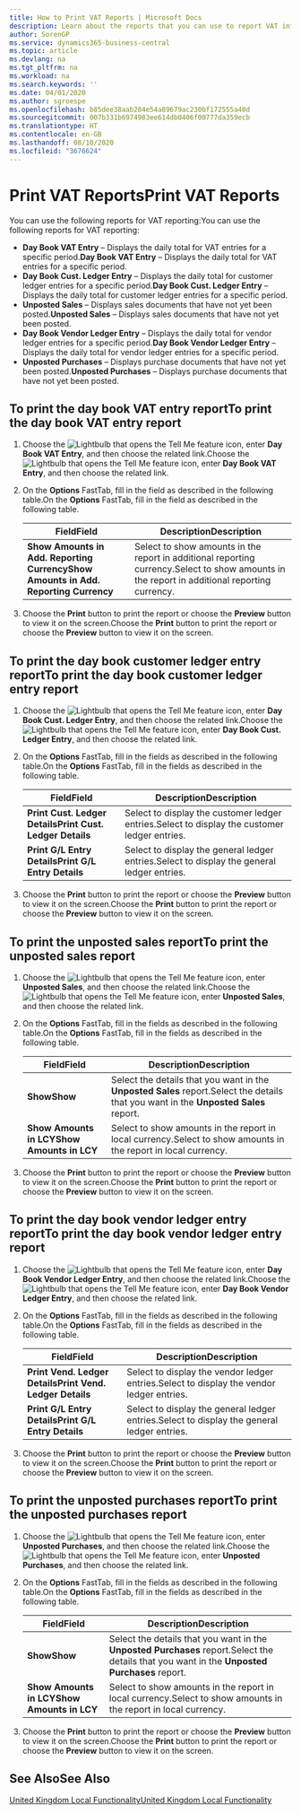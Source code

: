 ```yaml
---
title: How to Print VAT Reports | Microsoft Docs
description: Learn about the reports that you can use to report VAT information.
author: SorenGP
ms.service: dynamics365-business-central
ms.topic: article
ms.devlang: na
ms.tgt_pltfrm: na
ms.workload: na
ms.search.keywords: ''
ms.date: 04/01/2020
ms.author: sgroespe
ms.openlocfilehash: b85dee38aab284e54a89679ac230bf172555a40d
ms.sourcegitcommit: 007b331b6974983ee614db0406f00777da359ecb
ms.translationtype: HT
ms.contentlocale: en-GB
ms.lasthandoff: 08/10/2020
ms.locfileid: "3676624"
---
```

# <a name="print-vat-reports"></a><span data-ttu-id="af599-103">Print VAT Reports</span><span class="sxs-lookup"><span data-stu-id="af599-103">Print VAT Reports</span></span>
<span data-ttu-id="af599-104">You can use the following reports for VAT reporting:</span><span class="sxs-lookup"><span data-stu-id="af599-104">You can use the following reports for VAT reporting:</span></span>  

-   <span data-ttu-id="af599-105">**Day Book VAT Entry** – Displays the daily total for VAT entries for a specific period.</span><span class="sxs-lookup"><span data-stu-id="af599-105">**Day Book VAT Entry** – Displays the daily total for VAT entries for a specific period.</span></span>  
-   <span data-ttu-id="af599-106">**Day Book Cust. Ledger Entry** – Displays the daily total for customer ledger entries for a specific period.</span><span class="sxs-lookup"><span data-stu-id="af599-106">**Day Book Cust. Ledger Entry** – Displays the daily total for customer ledger entries for a specific period.</span></span>  
-   <span data-ttu-id="af599-107">**Unposted Sales** – Displays sales documents that have not yet been posted.</span><span class="sxs-lookup"><span data-stu-id="af599-107">**Unposted Sales** – Displays sales documents that have not yet been posted.</span></span>  
-   <span data-ttu-id="af599-108">**Day Book Vendor Ledger Entry** – Displays the daily total for vendor ledger entries for a specific period.</span><span class="sxs-lookup"><span data-stu-id="af599-108">**Day Book Vendor Ledger Entry** – Displays the daily total for vendor ledger entries for a specific period.</span></span>  
-   <span data-ttu-id="af599-109">**Unposted Purchases** – Displays purchase documents that have not yet been posted.</span><span class="sxs-lookup"><span data-stu-id="af599-109">**Unposted Purchases** – Displays purchase documents that have not yet been posted.</span></span>  

## <a name="to-print-the-day-book-vat-entry-report"></a><span data-ttu-id="af599-110">To print the day book VAT entry report</span><span class="sxs-lookup"><span data-stu-id="af599-110">To print the day book VAT entry report</span></span>  

1.  <span data-ttu-id="af599-111">Choose the ![Lightbulb that opens the Tell Me feature](../../media/ui-search/search_small.png "Tell me what you want to do") icon, enter **Day Book VAT Entry**, and then choose the related link.</span><span class="sxs-lookup"><span data-stu-id="af599-111">Choose the ![Lightbulb that opens the Tell Me feature](../../media/ui-search/search_small.png "Tell me what you want to do") icon, enter **Day Book VAT Entry**, and then choose the related link.</span></span>  
2.  <span data-ttu-id="af599-112">On the **Options** FastTab, fill in the field as described in the following table.</span><span class="sxs-lookup"><span data-stu-id="af599-112">On the **Options** FastTab, fill in the field as described in the following table.</span></span>  

    |<span data-ttu-id="af599-113">Field</span><span class="sxs-lookup"><span data-stu-id="af599-113">Field</span></span>|<span data-ttu-id="af599-114">Description</span><span class="sxs-lookup"><span data-stu-id="af599-114">Description</span></span>|  
    |---------------------------------|---------------------------------------|  
    |<span data-ttu-id="af599-115">**Show Amounts in Add. Reporting Currency**</span><span class="sxs-lookup"><span data-stu-id="af599-115">**Show Amounts in Add. Reporting Currency**</span></span>|<span data-ttu-id="af599-116">Select to show amounts in the report in additional reporting currency.</span><span class="sxs-lookup"><span data-stu-id="af599-116">Select to show amounts in the report in additional reporting currency.</span></span>|  

3.  <span data-ttu-id="af599-117">Choose the **Print** button to print the report or choose the **Preview** button to view it on the screen.</span><span class="sxs-lookup"><span data-stu-id="af599-117">Choose the **Print** button to print the report or choose the **Preview** button to view it on the screen.</span></span>  

## <a name="to-print-the-day-book-customer-ledger-entry-report"></a><span data-ttu-id="af599-118">To print the day book customer ledger entry report</span><span class="sxs-lookup"><span data-stu-id="af599-118">To print the day book customer ledger entry report</span></span>  

1.  <span data-ttu-id="af599-119">Choose the ![Lightbulb that opens the Tell Me feature](../../media/ui-search/search_small.png "Tell me what you want to do") icon, enter **Day Book Cust. Ledger Entry**, and then choose the related link.</span><span class="sxs-lookup"><span data-stu-id="af599-119">Choose the ![Lightbulb that opens the Tell Me feature](../../media/ui-search/search_small.png "Tell me what you want to do") icon, enter **Day Book Cust. Ledger Entry**, and then choose the related link.</span></span>  
2.  <span data-ttu-id="af599-120">On the **Options** FastTab, fill in the fields as described in the following table.</span><span class="sxs-lookup"><span data-stu-id="af599-120">On the **Options** FastTab, fill in the fields as described in the following table.</span></span>  

    |<span data-ttu-id="af599-121">Field</span><span class="sxs-lookup"><span data-stu-id="af599-121">Field</span></span>|<span data-ttu-id="af599-122">Description</span><span class="sxs-lookup"><span data-stu-id="af599-122">Description</span></span>|  
    |---------------------------------|---------------------------------------|  
    |<span data-ttu-id="af599-123">**Print Cust. Ledger Details**</span><span class="sxs-lookup"><span data-stu-id="af599-123">**Print Cust. Ledger Details**</span></span>|<span data-ttu-id="af599-124">Select to display the customer ledger entries.</span><span class="sxs-lookup"><span data-stu-id="af599-124">Select to display the customer ledger entries.</span></span>|  
    |<span data-ttu-id="af599-125">**Print G/L Entry Details**</span><span class="sxs-lookup"><span data-stu-id="af599-125">**Print G/L Entry Details**</span></span>|<span data-ttu-id="af599-126">Select to display the general ledger entries.</span><span class="sxs-lookup"><span data-stu-id="af599-126">Select to display the general ledger entries.</span></span>|  

3.  <span data-ttu-id="af599-127">Choose the **Print** button to print the report or choose the **Preview** button to view it on the screen.</span><span class="sxs-lookup"><span data-stu-id="af599-127">Choose the **Print** button to print the report or choose the **Preview** button to view it on the screen.</span></span>  

## <a name="to-print-the-unposted-sales-report"></a><span data-ttu-id="af599-128">To print the unposted sales report</span><span class="sxs-lookup"><span data-stu-id="af599-128">To print the unposted sales report</span></span>  

1.  <span data-ttu-id="af599-129">Choose the ![Lightbulb that opens the Tell Me feature](../../media/ui-search/search_small.png "Tell me what you want to do") icon, enter **Unposted Sales**, and then choose the related link.</span><span class="sxs-lookup"><span data-stu-id="af599-129">Choose the ![Lightbulb that opens the Tell Me feature](../../media/ui-search/search_small.png "Tell me what you want to do") icon, enter **Unposted Sales**, and then choose the related link.</span></span>  
2.  <span data-ttu-id="af599-130">On the **Options** FastTab, fill in the fields as described in the following table.</span><span class="sxs-lookup"><span data-stu-id="af599-130">On the **Options** FastTab, fill in the fields as described in the following table.</span></span>  

    |<span data-ttu-id="af599-131">Field</span><span class="sxs-lookup"><span data-stu-id="af599-131">Field</span></span>|<span data-ttu-id="af599-132">Description</span><span class="sxs-lookup"><span data-stu-id="af599-132">Description</span></span>|  
    |---------------------------------|---------------------------------------|  
    |<span data-ttu-id="af599-133">**Show**</span><span class="sxs-lookup"><span data-stu-id="af599-133">**Show**</span></span>|<span data-ttu-id="af599-134">Select the details that you want in the **Unposted Sales** report.</span><span class="sxs-lookup"><span data-stu-id="af599-134">Select the details that you want in the **Unposted Sales** report.</span></span>|  
    |<span data-ttu-id="af599-135">**Show Amounts in LCY**</span><span class="sxs-lookup"><span data-stu-id="af599-135">**Show Amounts in LCY**</span></span>|<span data-ttu-id="af599-136">Select to show amounts in the report in local currency.</span><span class="sxs-lookup"><span data-stu-id="af599-136">Select to show amounts in the report in local currency.</span></span>|  

3.  <span data-ttu-id="af599-137">Choose the **Print** button to print the report or choose the **Preview** button to view it on the screen.</span><span class="sxs-lookup"><span data-stu-id="af599-137">Choose the **Print** button to print the report or choose the **Preview** button to view it on the screen.</span></span>  

## <a name="to-print-the-day-book-vendor-ledger-entry-report"></a><span data-ttu-id="af599-138">To print the day book vendor ledger entry report</span><span class="sxs-lookup"><span data-stu-id="af599-138">To print the day book vendor ledger entry report</span></span>  

1.  <span data-ttu-id="af599-139">Choose the ![Lightbulb that opens the Tell Me feature](../../media/ui-search/search_small.png "Tell me what you want to do") icon, enter **Day Book Vendor Ledger Entry**, and then choose the related link.</span><span class="sxs-lookup"><span data-stu-id="af599-139">Choose the ![Lightbulb that opens the Tell Me feature](../../media/ui-search/search_small.png "Tell me what you want to do") icon, enter **Day Book Vendor Ledger Entry**, and then choose the related link.</span></span>  
2.  <span data-ttu-id="af599-140">On the **Options** FastTab, fill in the fields as described in the following table.</span><span class="sxs-lookup"><span data-stu-id="af599-140">On the **Options** FastTab, fill in the fields as described in the following table.</span></span>  

    |<span data-ttu-id="af599-141">Field</span><span class="sxs-lookup"><span data-stu-id="af599-141">Field</span></span>|<span data-ttu-id="af599-142">Description</span><span class="sxs-lookup"><span data-stu-id="af599-142">Description</span></span>|  
    |---------------------------------|---------------------------------------|  
    |<span data-ttu-id="af599-143">**Print Vend. Ledger Details**</span><span class="sxs-lookup"><span data-stu-id="af599-143">**Print Vend. Ledger Details**</span></span>|<span data-ttu-id="af599-144">Select to display the vendor ledger entries.</span><span class="sxs-lookup"><span data-stu-id="af599-144">Select to display the vendor ledger entries.</span></span>|  
    |<span data-ttu-id="af599-145">**Print G/L Entry Details**</span><span class="sxs-lookup"><span data-stu-id="af599-145">**Print G/L Entry Details**</span></span>|<span data-ttu-id="af599-146">Select to display the general ledger entries.</span><span class="sxs-lookup"><span data-stu-id="af599-146">Select to display the general ledger entries.</span></span>|  

3.  <span data-ttu-id="af599-147">Choose the **Print** button to print the report or choose the **Preview** button to view it on the screen.</span><span class="sxs-lookup"><span data-stu-id="af599-147">Choose the **Print** button to print the report or choose the **Preview** button to view it on the screen.</span></span>  

## <a name="to-print-the-unposted-purchases-report"></a><span data-ttu-id="af599-148">To print the unposted purchases report</span><span class="sxs-lookup"><span data-stu-id="af599-148">To print the unposted purchases report</span></span>  

1.  <span data-ttu-id="af599-149">Choose the ![Lightbulb that opens the Tell Me feature](../../media/ui-search/search_small.png "Tell me what you want to do") icon, enter **Unposted Purchases**, and then choose the related link.</span><span class="sxs-lookup"><span data-stu-id="af599-149">Choose the ![Lightbulb that opens the Tell Me feature](../../media/ui-search/search_small.png "Tell me what you want to do") icon, enter **Unposted Purchases**, and then choose the related link.</span></span>  
2.  <span data-ttu-id="af599-150">On the **Options** FastTab, fill in the fields as described in the following table.</span><span class="sxs-lookup"><span data-stu-id="af599-150">On the **Options** FastTab, fill in the fields as described in the following table.</span></span>  

    |<span data-ttu-id="af599-151">Field</span><span class="sxs-lookup"><span data-stu-id="af599-151">Field</span></span>|<span data-ttu-id="af599-152">Description</span><span class="sxs-lookup"><span data-stu-id="af599-152">Description</span></span>|  
    |---------------------------------|---------------------------------------|  
    |<span data-ttu-id="af599-153">**Show**</span><span class="sxs-lookup"><span data-stu-id="af599-153">**Show**</span></span>|<span data-ttu-id="af599-154">Select the details that you want in the **Unposted Purchases** report.</span><span class="sxs-lookup"><span data-stu-id="af599-154">Select the details that you want in the **Unposted Purchases** report.</span></span>|  
    |<span data-ttu-id="af599-155">**Show Amounts in LCY**</span><span class="sxs-lookup"><span data-stu-id="af599-155">**Show Amounts in LCY**</span></span>|<span data-ttu-id="af599-156">Select to show amounts in the report in local currency.</span><span class="sxs-lookup"><span data-stu-id="af599-156">Select to show amounts in the report in local currency.</span></span>|  

3.  <span data-ttu-id="af599-157">Choose the **Print** button to print the report or choose the **Preview** button to view it on the screen.</span><span class="sxs-lookup"><span data-stu-id="af599-157">Choose the **Print** button to print the report or choose the **Preview** button to view it on the screen.</span></span>  

## <a name="see-also"></a><span data-ttu-id="af599-158">See Also</span><span class="sxs-lookup"><span data-stu-id="af599-158">See Also</span></span>  
[<span data-ttu-id="af599-159">United Kingdom Local Functionality</span><span class="sxs-lookup"><span data-stu-id="af599-159">United Kingdom Local Functionality</span></span>](united-kingdom-local-functionality.md)
